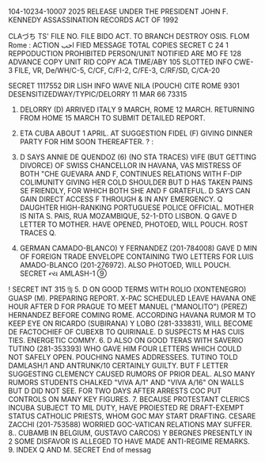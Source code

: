 104-10234-10007
2025 RELEASE UNDER THE PRESIDENT JOHN F. KENNEDY ASSASSINATION RECORDS ACT OF 1992

CLAづち
TS' FILE NO.
FILE BIDO ACT. TO BRANCH
DESTROY OSIS.
FLOM
Rome
:
ACTION
احب
FIED MESSAGE
TOTAL COPIES
SECRET
C
24
1
REPPODUCTION PROHIBITED
PERSON/UNIT NOTIFIED
ARE
MO
FE
128
ADVANCE COPY
UNIT
RID COPY
ACA
TIME/ABY
105
SLOTTED
INFO
CWE-3
FILE, VR, De/WH/C-5, C/CF, C/FI-2, C/FE-3, C/RF/SD, C/CA-20

SECRET 1117552
DIR LISH INFO WAVE NILA (POUCH) CITE ROME 9301
DESENSITIZEDWAY/TYPIC/DELORRY
11 MAR 66 73315

1. DELORRY (D) ARRIVED ITALY 9 MARCH, ROME 12 MARCH. RETURNING
FROM HOME 15 MARCH TO SUBMIT DETAILED REPORT.

2. ETA CUBA ABOUT 1 APRIL. AT SUGGESTION FIDEL (F) GIVING DINNER
PARTY FOR HIM SOON THEREAFTER.
?
:
3. D SAYS ANNIE DE QUENDOZ (6) (NO STA TRACES) VIFE (BUT GETTING
DIVORCE) OF SWISS CHANCELLOR IN HAVANA, VAS MISTRESS OF BOTH
"CHE GUEVARA AND F, CONTINUES RELATIONS WITH F-DIP COLIMUNITY
GIVING HER COLD SHOULDER BUT D HAS TAKEN PAINS SE FRIENDLY, FOR
WHICH BOTH SHE AND F GRATEFUL. D SAYS CAN GAIN DIRECT ACCESS F
THROUGH & IN ANY EMERGENCY. Q DAUGHTER HIGH-RANKING PORTUGUESE
POLICE OFFICIAL. MOTHER IS NITA S. PAIS, RUA MOZAMBIQUE,
52-1-DTO LISBON. Q GAVE D LETTER TO MOTHER. HAVE OPENED, PHOTOED,
WILL POUCH. ROST TRACES Q.
4. GERMAN CAMADO-BLANCO) Y FERNANDEZ (201-784008) GAVE D MIN OF
FOREIGN TRADE ENVELOPE CONTAINING TWO LETTERS FOR LUIS AMADO-BLANCO
(201-276972). ALSO PHOTOED, WILL POUCH.
SECRET
ન્ય
AMLASH-1
⑨

!
SECRET
INT
315 ড্রি
5. D ON GOOD TERMS WITH ROLIO (XONTENEGRO) GUASP (M).
PREPARING REPORT. X-PAC SCHEDULED LEAVE HAVANA ONE HOUR AFTER D
FOR PRAGUE TO MEET MANUEL ("MANOLITO") (PEREZ) HERNANDEZ BEFORE
COMING ROME. ACCORDING HAVANA RUMOR M TO KEEP EYE ON RICARDO
(SUBIRANA) Y LOBO (281-333831), WILL BECOME DE FACTOCHIEF OF CUBEXB
TO QUIRINALE. D SUSPECTS M HAS CUIS TIES. ENERGETIC COMMY.
6. D ALSO ON GOOD TERAS WITH SAVERIO TUTINO (281-353393) WHO
GAVE HIM FOUR LETTERS WHICH COULD NOT SAFELY OPEN. POUCHING NAMES
ADDRESSEES. TUTINO TOLD DAMLASH/1 AND ANTRUNK/10 CERTAINLY
GUILTY. BUT F LETTER SUGGESTING CLEMENCY CAUSED RUMORS OF PRIOR
DEAL. ALSO MANY RUMORS STUDENTS CHALKED "VIVA A/1" AND "VIVA A/16"
ON WALLS BUT D DID NOT SEE. FOR TWO DAYS AFTER ARRESTS COC
PUT CONTROLS ON MANY KEY FIGURES.
7. BECAUSE PROTESTANT CLERICS INCUBA SUBJECT TO MIL DUTY,
HAVE PROIESTED RE DRAFT-EXEMPT STATUS CATHOLIC PRIESTS, WHOM GOC
MAY START DRAFTING. CESARE ZACCHI (201-753588) WORRIED GOC-VATICAN
RELATIONS MAY SUFFER.
8.. CUBAMB IN BELGIUM, GUSTAVO CARCOS) Y BERGNES PRESENTLY IN
2
SOME DISFAVOR IS ALLEGED TO HAVE MADE ANTI-REGIME REMARKS.
9. INDEX Q AND M. SECRET
End of
messag
